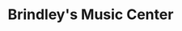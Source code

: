 ---
title: "Brindley's Music Center"
url: /chandler/brindleys-music-center/
shop: musical instrument
---